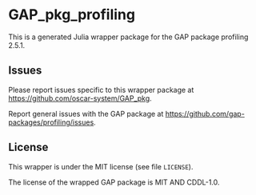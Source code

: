 # GAP_pkg_profiling

This is a generated Julia wrapper package for the GAP package profiling 2.5.1.

## Issues

Please report issues specific to this wrapper package at <https://github.com/oscar-system/GAP_pkg>.

Report general issues with the GAP package at <https://github.com/gap-packages/profiling/issues>.

## License

This wrapper is under the MIT license (see file `LICENSE`).

The license of the wrapped GAP package is MIT AND CDDL-1.0.
